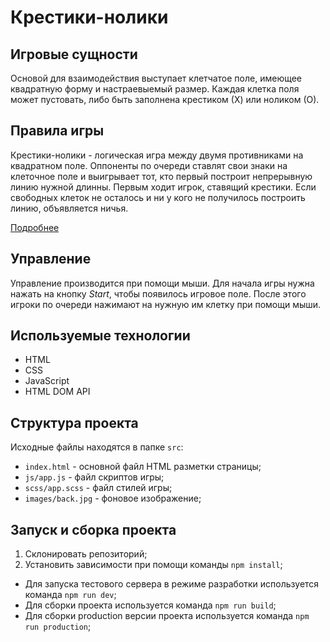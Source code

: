 # Крестики-нолики

## Игровые сущности

Основой для взаимодействия выступает клетчатое поле, имеющее квадратную форму и настраевыемый размер. Каждая клетка поля может пустовать, либо быть заполнена крестиком (Х) или ноликом (О).

## Правила игры

Крестики-нолики - логическая игра между двумя противниками на квадратном поле. Оппоненты по очереди ставлят свои знаки на клеточное поле и выигрывает тот, кто первый построит непрерывную линию нужной длинны. Первым ходит игрок, ставящий крестики. Если свободных клеток не осталось и ни у кого не получилось построить линию, объявляется ничья.

[Подробнее](https://ru.wikipedia.org/wiki/Крестики-нолики)

## Управление

Управление производится при помощи мыши. Для начала игры нужна нажать на кнопку _Start_, чтобы появилось игровое поле. После этого игроки по очереди нажимают на нужную им клетку при помощи мыши.

## Используемые технологии

* HTML
* CSS
* JavaScript
* HTML DOM API

## Структура проекта

Исходные файлы находятся в папке `src`:
- `index.html` - основной файл HTML разметки страницы;
- `js/app.js` - файл скриптов игры;
- `scss/app.scss` - файл стилей игры;
- `images/back.jpg` - фоновое изображение;

## Запуск и сборка проекта

1. Склонировать репозиторий;
2. Установить зависимости при помощи команды `npm install`;

- Для запуска тестового сервера в режиме разработки используется команда `npm run dev`;
- Для сборки проекта используется команда `npm run build`;
- Для сборки production версии проекта используется команда `npm run production`;
